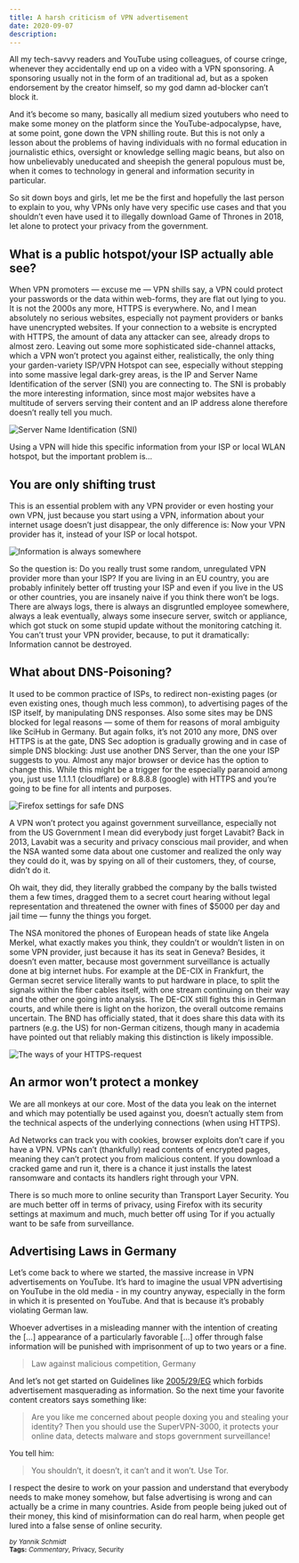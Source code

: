 ```yaml
---
title: A harsh criticism of VPN advertisement
date: 2020-09-07
description: 
---
```


All my tech-savvy readers and YouTube using colleagues, of course cringe, whenever they accidentally end up on a video with a VPN sponsoring. A sponsoring usually not in the form of an traditional ad, but as a spoken endorsement by the creator himself, so my god damn ad-blocker can’t block it.

And it’s become so many, basically all medium sized youtubers who need to make some money on the platform since the YouTube-adpocalypse, have, at some point, gone down the VPN shilling route. But this is not only a lesson about the problems of having individuals with no formal education in journalistic ethics, oversight or knowledge selling magic beans, but also on how unbelievably uneducated and sheepish the general populous must be, when it comes to technology in general and information security in particular.

So sit down boys and girls, let me be the first and hopefully the last person to explain to you, why VPNs only have very specific use cases and that you shouldn’t even have used it to illegally download Game of Thrones in 2018, let alone to protect your privacy from the government.

## What is a public hotspot/your ISP actually able see?
When VPN promoters — excuse me — VPN shills say, a VPN could protect your passwords or the data within web-forms, they are flat out lying to you. It is not the 2000s any more, HTTPS is everywhere. No, and I mean absolutely no serious websites, especially not payment providers or banks have unencrypted websites.
If your connection to a website is encrypted with HTTPS, the amount of data any attacker can see, already drops to almost zero. Leaving out some more sophisticated side-channel attacks, which a VPN won’t protect you against either, realistically, the only thing your garden-variety ISP/VPN Hotspot can see, especially without stepping into some massive legal dark-grey areas, is the IP and Server Name Identification of the server (SNI) you are connecting to. The SNI is probably the more interesting information, since most major websites have a multitude of servers serving their content and an IP address alone therefore doesn’t really tell you much.

![Server Name Identification (SNI)](/vpn_ads/server_sni.png)

Using a VPN will hide this specific information from your ISP or local WLAN hotspot, but the important problem is…

## You are only shifting trust
This is an essential problem with any VPN provider or even hosting your own VPN, just because you start using a VPN, information about your internet usage doesn’t just disappear, the only difference is: Now your VPN provider has it, instead of your ISP or local hotspot.

![Information is always somewhere](/vpn_ads/cloud_meme.png)

So the question is: Do you really trust some random, unregulated VPN provider more than your ISP? If you are living in an EU country, you are probably infinitely better off trusting your ISP and even if you live in the US or other countries, you are insanely naive if you think there won’t be logs. There are always logs, there is always an disgruntled employee somewhere, always a leak eventually, always some insecure server, switch or appliance, which got stuck on some stupid update without the monitoring catching it. You can’t trust your VPN provider, because, to put it dramatically: Information cannot be destroyed.

## What about DNS-Poisoning?
It used to be common practice of ISPs, to redirect non-existing pages (or even existing ones, though much less common), to advertising pages of the ISP itself, by manipulating DNS responses. Also some sites may be DNS blocked for legal reasons — some of them for reasons of moral ambiguity like SciHub in Germany. But again folks, it’s not 2010 any more, DNS over HTTPS is at the gate, DNS Sec adoption is gradually growing and in case of simple DNS blocking: Just use another DNS Server, than the one your ISP suggests to you. Almost any major browser or device has the option to change this. While this might be a trigger for the especially paranoid among you, just use 1.1.1.1 (cloudflare) or 8.8.8.8 (google) with HTTPS and you’re going to be fine for all intents and purposes.

![Firefox settings for safe DNS](/vpn_ads/dns_over_https.png)

A VPN won’t protect you against government surveillance, especially not from the US Government
I mean did everybody just forget Lavabit? Back in 2013, Lavabit was a security and privacy conscious mail provider, and when the NSA wanted some data about one customer and realized the only way they could do it, was by spying on all of their customers, they, of course, didn’t do it.

Oh wait, they did, they literally grabbed the company by the balls twisted them a few times, dragged them to a secret court hearing without legal representation and threatened the owner with fines of $5000 per day and jail time — funny the things you forget.

The NSA monitored the phones of European heads of state like Angela Merkel, what exactly makes you think, they couldn’t or wouldn’t listen in on some VPN provider, just because it has its seat in Geneva? Besides, it doesn’t even matter, because most government surveillance is actually done at big internet hubs. For example at the DE-CIX in Frankfurt, the German secret service literally wants to put hardware in place, to split the signals within the fiber cables itself, with one stream continuing on their way and the other one going into analysis. The DE-CIX still fights this in German courts, and while there is light on the horizon, the overall outcome remains uncertain.
The BND has officially stated, that it does share this data with its partners (e.g. the US) for non-German citizens, though many in academia have pointed out that reliably making this distinction is likely impossible.

![The ways of your HTTPS-request](/vpn_ads/flowchart.png)

## An armor won’t protect a monkey
We are all monkeys at our core. Most of the data you leak on the internet and which may potentially be used against you, doesn’t actually stem from the technical aspects of the underlying connections (when using HTTPS).

Ad Networks can track you with cookies, browser exploits don’t care if you have a VPN. VPNs can’t (thankfully) read contents of encrypted pages, meaning they can’t protect you from malicious content. If you download a cracked game and run it, there is a chance it just installs the latest ransomware and contacts its handlers right through your VPN.

There is so much more to online security than Transport Layer Security. You are much better off in terms of privacy, using Firefox with its security settings at maximum and much, much better off using Tor if you actually want to be safe from surveillance.

## Advertising Laws in Germany
Let’s come back to where we started, the massive increase in VPN advertisements on YouTube. It’s hard to imagine the usual VPN advertising on YouTube in the old media - in my country anyway, especially in the form in which it is presented on YouTube. And that is because it’s probably violating German law.

Whoever advertises in a misleading manner with the intention of creating the […] appearance of a particularly favorable […] offer through false information will be punished with imprisonment of up to two years or a fine.

> Law against malicious competition, Germany

And let’s not get started on Guidelines like [2005/29/EG](https://eur-lex.europa.eu/legal-content/DE/TXT/?uri=celex%3A32005L0029) which forbids advertisement masquerading as information. So the next time your favorite content creators says something like:

> Are you like me concerned about people doxing you and stealing your identity? Then you should use the SuperVPN-3000, it protects your online data, detects malware and stops government surveillance!

You tell him:

> You shouldn’t, it doesn’t, it can’t and it won’t. Use Tor.

I respect the desire to work on your passion and understand that everybody needs to make money somehow, but false advertising is wrong and can actually be a crime in many countries. Aside from people being juked out of their money, this kind of misinformation can do real harm, when people get lured into a false sense of online security.

<sup style="font-style: italic;">by Yannik Schmidt</sup><br>
<sup>**Tags:** _Commentary_, Privacy, Security</sup>
